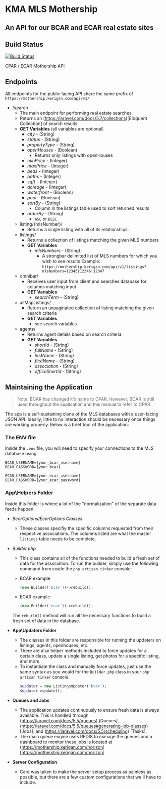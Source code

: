 # KMA MLS Mothership

## An API for our BCAR and ECAR real estate sites

## Build Status
[![Build Status](https://travis-ci.org/Doomtickle/mothership.svg?branch=master)](https://travis-ci.org/Doomtickle/mothership)

CPAR / ECAR Mothership API
## Endpoints
All endpoints for the public facing API share the same prefix of
`https://mothership.kerigan.com/api/v1/`
   * /search
	   * The main endpoint for performing real estate searches
       * Returns an (https://laravel.com/docs/5.7/collections)[Eloquent Collection] of search results
	   * **GET Variables** (all variables are optional)
		   * *city* - (String)
		   * *status* - (String)
		   * *propertyType* - (String)
		   * *openHouses* - (Boolean)
			   * Returns only listings with openHouses
		   * *minPrice* - (Integer)
           * *maxPrice* - (Integer)
           * *beds* - (Integer)
           * *baths* - (Integer)
           * *sqft* - (Integer)
           * *acreage* - (Integer)
           * *waterfront* - (Boolean)
           * *pool* - (Boolean)
           * *sortBy* - (String)
                * Column in the listings table used to sort returned results
           * *orderBy* - (String)
                * `ASC` or `DESC`
        * listing/{mlsNumber}/
            * Returns a single listing with all of its relationships.
        * listings/
            * Returns a collection of listings matching the given MLS numbers
            * **GET Variables**
                * *mlsNumbers* - (String)
                    * A strongbar delimited list of MLS numbers for which you wish to see results
                    Example:
                        `https://mothership.kerigan.com/api/v1/listings?mlsNumbers=12345|12346|12347`
        * omnibar/
            * Receives user input from client and searches database for columns matching input
            * **GET Variables**
                * *searchTerm* - (String)
        * allMapListings/
            * Return an unpaginated collection of listing matching the given search criteria
            * **GET Variables**
                * see search variables
        * agents/
            * Returns agent details based on search criteria
            * **GET Variables**
                * *shortId* - (String)
                * *fullName* - (String)
                * *lastName* - (String)
                * *firstName* - (String)
                * *association* - (String)
                * *officeShortId* - (String)

## Maintaining the Application

> Note: BCAR has changed it's name to CPAR. However, BCAR is still used throughout the application and this manual to refer to CPAR.

The app is a self-sustaining clone of the MLS databases with a user-facing JSON API. Ideally, little to no interaction should be necessary once things are working properly. Below is a brief tour of the application:

### The ENV file
Inside the `.env` file, you will need to specify your connections to the MLS database using
```
BCAR_USERNAME={your_bcar_username}
BCAR_PASSWORD={your_bcar}

ECAR_USERNAME={your_ecar_username}
ECAR_PASSWORD={your_ecar_password}
```

### App\Helpers Folder
Inside this folder is where a lot of the "normalization" of the separate data feeds happen.

* *BcarOptions/EcarOptions Classes*
    * These classes specifiy the specific columns requested from their respective associations. The columns listed are what the master `listings` table needs to be complete.

* *Builder.php*
    * This class contains all of the functions needed to build a fresh set of data for the association. To run the builder, simply use the following command from inside the `php artisan tinker` console:

    * BCAR example
        ```php
        (new Builder('bcar'))->rebuild();
        ```

    * ECAR example
        ```php
        (new Builder('ecar'))->rebuild();
        ```
    The `rebuild()` method will run all the necessary functions to build a fresh set of data in the database.
* **App\Updaters Folder**
    * The classes in this folder are responsible for running the updaters on listings, agents, openhouses, etc.
    * There are also helper methods included to force updates for a certain class, update a single listing, get photos for a specific listing, and more.
    * To instantiate the class and manually force updates, just use the same syntax as you would for the `Builder.php` class in your `php artisan tinker` console.
        ```php
        $updater = new ListingsUpdater('bcar');
        $updater->update();
        ```
* **Queues and Jobs**
    * The application updates continuously to ensure fresh data is always available. This is handled through (https://laravel.com/docs/5.5/queues) [Queues], (https://laravel.com/docs/5.5/queues#generating-job-classes) [Jobs], and (https://laravel.com/docs/5.5/scheduling) [Tasks].
    * The main queue engine uses REDIS to manage the queues and a dashboard to monitor these jobs is located at (https://mothership.kerigan.com/horizon) [https://mothership.kerigan.com/horizon]
* **Server Configuration**
    * Care was taken to make the server setup process as painless as possible, but there are a few custom configurations that we'll have to include.
